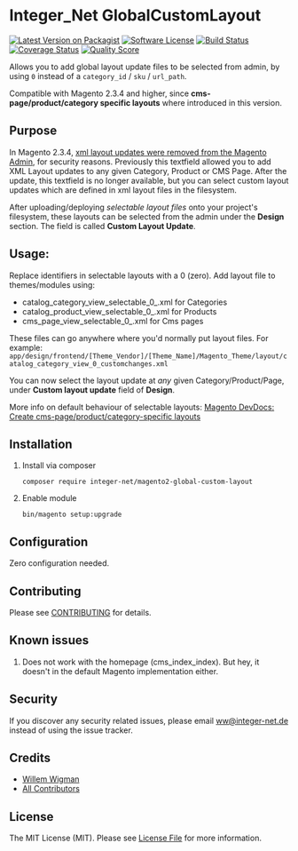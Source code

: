 # Integer_Net GlobalCustomLayout

[![Latest Version on Packagist][ico-version]][link-packagist]
[![Software License][ico-license]](LICENSE.md)
[![Build Status][ico-travis]][link-travis]
[![Coverage Status][ico-scrutinizer]][link-scrutinizer]
[![Quality Score][ico-code-quality]][link-code-quality]

Allows you to add global layout update files to be selected from admin, by using `0` instead of a `category_id` / `sku` / `url_path`.

Compatible with Magento 2.3.4 and higher, since **cms-page/product/category specific layouts** where introduced in this version.

## Purpose

In Magento 2.3.4, [xml layout updates were removed from the Magento Admin](https://devdocs.magento.com/guides/v2.3/release-notes/release-notes-2-3-4-open-source.html#highlights), for security reasons.
Previously this textfield allowed you to add XML Layout updates to any given Category, Product or CMS Page.
After the update, this textfield is no longer available, but you can select custom layout updates which are defined in xml layout files in the filesystem.
 
After uploading/deploying _selectable layout files_ onto your project's filesystem, these layouts can be selected from the admin under the **Design** section.
The field is called **Custom Layout Update**.

## Usage:

Replace identifiers in selectable layouts with a 0 (zero).
Add layout file to themes/modules using:
 - catalog_category_view_selectable_0_<Layout Update Name>.xml for Categories
 - catalog_product_view_selectable_0_<Layout Update Name>.xml for Products
 - cms_page_view_selectable_0_<Layout Update Name>.xml for Cms pages
 
These files can go anywhere where you'd normally put layout files. For example:
`app/design/frontend/[Theme_Vendor]/[Theme_Name]/Magento_Theme/layout/catalog_category_view_0_customchanges.xml`

You can now select the layout update at _any_ given Category/Product/Page, under **Custom layout update** field of **Design**.

More info on default behaviour of selectable layouts: 
[Magento DevDocs: Create cms-page/product/category-specific layouts](https://devdocs.magento.com/guides/v2.3/frontend-dev-guide/layouts/xml-manage.html#create-cms-pageproductcategory-specific-layouts)

## Installation

1. Install via composer
    ```
    composer require integer-net/magento2-global-custom-layout
    ```
2. Enable module
    ```
    bin/magento setup:upgrade
    ```
## Configuration

Zero configuration needed.

## Contributing

Please see [CONTRIBUTING](CONTRIBUTING.md) for details.

## Known issues

1. Does not work with the homepage (cms_index_index). But hey, it doesn't in the default Magento implementation either.

## Security

If you discover any security related issues, please email ww@integer-net.de instead of using the issue tracker.

## Credits

- [Willem Wigman][link-author]
- [All Contributors][link-contributors]

## License

The MIT License (MIT). Please see [License File](LICENSE.txt) for more information.

[ico-version]: https://img.shields.io/packagist/v/integer-net/magento2-global-custom-layout.svg?style=flat-square
[ico-license]: https://img.shields.io/badge/license-MIT-brightgreen.svg?style=flat-square
[ico-travis]: https://img.shields.io/travis/integer-net/magento2-global-custom-layout/master.svg?style=flat-square
[ico-scrutinizer]: https://scrutinizer-ci.com/g/integer-net/magento2-global-custom-layout/badges/coverage.png?b=master
[ico-code-quality]: https://img.shields.io/scrutinizer/g/integer-net/magento2-global-custom-layout.svg?style=flat-square

[link-packagist]: https://packagist.org/packages/integer-net/magento2-global-custom-layout
[link-travis]: https://travis-ci.org/integer-net/magento2-global-custom-layout
[link-scrutinizer]: https://scrutinizer-ci.com/g/integer-net/magento2-global-custom-layout/code-structure
[link-code-quality]: https://scrutinizer-ci.com/g/integer-net/magento2-global-custom-layout
[link-author]: https://github.com/wigman
[link-contributors]: ../../contributors
